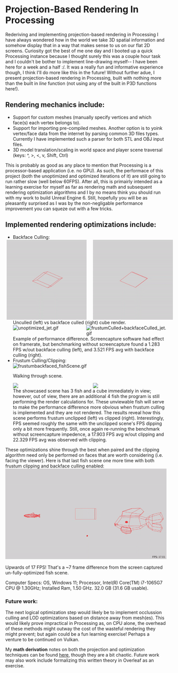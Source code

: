 # Projection-Based Rendering In Processing
Rederiving and implementing projection-based rendering in Processing
I have always wondered how in the world we take 3D spatial information and somehow display that in a way that makes sense to us on our flat 2D screens. Curiosity got the best of me one day and I booted up a quick Processing instance because I thought surely this was a couple hour task and I couldn't be bother to implement line-drawing myself-- I have been here for a week and a half :/. It was a really fun and informative experience though, I think I'll do more like this in the future! Without further adue, I present projection-based rendering in Processing, built with nothing more than the built in *line* function (not using any of the built in P3D functions here!).

## Rendering mechanics include:
<ul>
  <li>Support for custom meshes (manually specify vertices and which face(s) each vertex belongs to).</li>
  <li>Support for importing pre-compiled meshes. Another option is to yoink vertex/face data from the internet by parsing common 3D files types. Currently I have implemented such a parser for both STL and OBJ input files.</li>
  <li>3D model translation/scaling in world space and player scene traversal (keys: ^, >, <, v, Shift, Ctrl)</li>
</ul>

This is probably as good as any place to mention that Processing is a processor-based application (i.e. no GPU). As such, the performace of this project (both the unoptimized and optimized iterations of it) are still going to run rather slow (well below 60FPS). After all, this is primairly intended as a learning exercise for myself as far as rendering math and subsequent rendering optimization algorithms and I by no means think you should run with my work to build Unreal Engine 6. Still, hopefully you will be as pleasantly surprised as I was by the non-negligable performance improvement you can squeze out with a few tricks. 
## Implemented rendering optimizations include:
<ul>
  <li>Backface Culling:</li>
  <div style="display: flex; justify-content: center; gap: 20px;">
    <img src="demo clips/unculled_cube.gif" alt="unculled_cube.gif"  style="width: 250px;">
    <img src="demo clips/backfaceCulled_cube.gif" alt="backfaceCulled_cube.gif"  style="width: 250px;">
  </div>
  Unculled (left) vs backface culled (right) cube render.
  <div style="display: flex; justify-content: center; gap: 20px;">
    <img src="demo clips/unoptimized_jet.gif" alt="unoptimized_jet.gif"  style="width: 400px;">
    <img src="demo clips/frustumCulled+backfaceCulled_jet.gif" alt="frustumCulled+backfaceCulled_jet.gif"  style="width: 400px;">
  </div>
  Example of performance difference. Screencapture software had effect on framerate, but benchmarking without screencapture found a 1.283 FPS w/out backface culling (left), and 3.521 FPS avg with backface culling (right). 

  
  <li>Frustum Culling/Clipping:</li>
  <img alt="frustumbackfaced_fishScene.gif" src="demo clips/frustumbackfaced_fishScene.gif" data-hpc="true" class="Box-sc-g0xbh4-0 kzRgrI">
  
  Walking through scene.
  <div style="display: flex; justify-content: center; gap: 20px;">
    <img src="demo clips/unoptimized_fishScene.gif"  style="width: 400px;">
    <img src="demo clips/frustumCulled_fishScene.gif"  style="width: 400px;">
  </div>
  The showcased scene has 3 fish and a cube immediately in view; however, out of view, there are an additional 4 fish the program is still performing the render calculations for. These unviewable fish will serve to make the performance difference more obvious when frustum culling is implemented and they are not rendered. The results reveal how this scene performs frustum unclipped (left) vs clipped (right).
  Interestingly, FPS seemed roughly the same with the unclipped scene's FPS dipping only a bit more frequently. Still, once again re-running the benchmark without screencapture impedence, a 17.903 FPS avg w/out clipping and 22.329 FPS avg was observed with clipping.
</ul>


These optimizations shine through the best when paired and the clipping algorithm need only be performed on faces that are worth considering (i.e. facing the viewer). Here is that last fish scene one more time with both frustum clipping and backface culling enabled:
<img alt="frustumCulled+backfaceCulled_fishScene.gif" src="demo clips/frustumCulled+backfaceCulled_fishScene.gif" data-hpc="true" class="Box-sc-g0xbh4-0 kzRgrI">

Upwards of 17 FPS! That's a ~7 frame difference from the screen captured un-fully-optimized fish scene.

Computer Specs: OS, Windows 11; Processor, Intel(R) Core(TM) i7-1065G7 CPU @ 1.30GHz; Installed Ram, 1.50 GHz. 32.0 GB (31.6 GB usable).

### Future work: 
The next logical optimization step would likely be to implement occlussion culling and LOD optimizations based on distance away from mesh(es). This would likely prove impractical in Processing as, on CPU alone, the overhead of these methods might outway the cost of the wasteful rendering they might prevent; but again could be a fun learning exercise! Perhaps a venture to be continued on Vulkan.

My **math derivation** notes on both the projection and optimization techniques can be found <a href="Projection-Based Rendering (scratch) Notebook.pdf" target="_blank">here</a>,
though they are a bit chaotic. Future work may also work include formalizing this written theory in Overleaf as an exercise.
